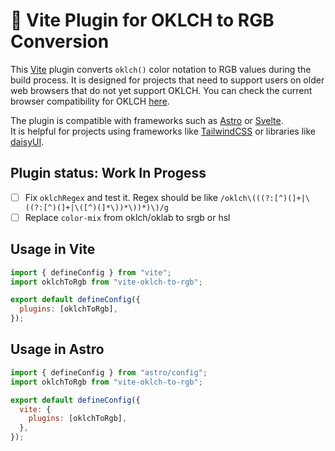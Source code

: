 # 🤹 Vite Plugin for OKLCH to RGB Conversion

This [Vite](https://vite.dev/) plugin converts `oklch()` color notation to RGB
values during the build process. It is designed for projects that need to
support users on older web browsers that do not yet support OKLCH. You can check
the current browser compatibility for OKLCH
[here](https://caniuse.com/?search=oklch).

The plugin is compatible with frameworks such as [Astro](https://astro.build) or [Svelte](https://svelte.dev).  
It is helpful for projects using frameworks like [TailwindCSS](https://tailwindcss.com) or libraries like [daisyUI](https://daisyui.com).

## Plugin status: Work In Progess
- [ ] Fix `oklchRegex` and test it. Regex should be like `/oklch\(((?:[^)(]+|\((?:[^)(]+|\([^)(]*\))*\))*)\)/g`
- [ ] Replace `color-mix` from oklch/oklab to srgb or hsl

<!-- ## Installation

```bash
# Deno
deno i npm:vite-oklch-to-rgb

# Bun
bun i vite-oklch-to-rgb

# NPM
npm install vite-oklch-to-rgb

# PNPM
pnpm add vite-oklch-to-rgb

# Yarn
yarn add vite-oklch-to-rgb
``` -->

## Usage in Vite

```js
import { defineConfig } from "vite";
import oklchToRgb from "vite-oklch-to-rgb";

export default defineConfig({
  plugins: [oklchToRgb],
});
```

## Usage in Astro

```js
import { defineConfig } from "astro/config";
import oklchToRgb from "vite-oklch-to-rgb";

export default defineConfig({
  vite: {
    plugins: [oklchToRgb],
  },
});
```
